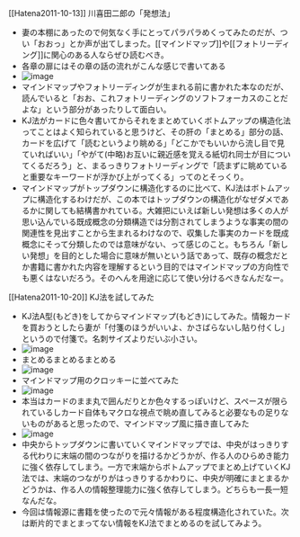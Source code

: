 
[[Hatena2011-10-13]]
川喜田二郎の「発想法」
- 妻の本棚にあったので何気なく手にとってパラパラめくってみたのだが、つい「おおっ」とか声が出てしまった。[[マインドマップ]]や[[フォトリーディング]]に関心のある人ならぜひ読むべき。
- 各章の扉にはその章の話の流れがこんな感じで書いてある
- ![image](https://gyazo.com/2456fe7ec512baf5bdddf1d698ed6419/thumb/1000)
- マインドマップやフォトリーディングが生まれる前に書かれた本なのだが、読んでいると「おお、これフォトリーディングのソフトフォーカスのことだよな」という部分があったりして面白い。
- KJ法がカードに色々書いてからそれをまとめていくボトムアップの構造化法ってことはよく知られていると思うけど、その肝の「まとめる」部分の話、カードを広げて「読むというより眺める」「どこかでもいいから流し目で見ていればいい」「やがて(中略)お互いに親近感を覚える紙切れ同士が目についてくるだろう」と、まるっきりフォトリーディングで「読まずに眺めていると重要なキーワードが浮かび上がってくる」ってのとそっくり。
- マインドマップがトップダウンに構造化するのに比べて、KJ法はボトムアップに構造化するわけだが、この本ではトップダウンの構造化がなぜダメであるかに関しても結構書かれている。大雑把にいえば新しい発想は多くの人が思い込んでいる既成概念の分類構造では分割されてしまうような事実の間の関連性を見出すことから生まれるわけなので、収集した事実のカードを既成概念にそって分類したのでは意味がない、って感じのこと。もちろん「新しい発想」を目的とした場合に意味が無いという話であって、既存の概念だとか書籍に書かれた内容を理解するという目的ではマインドマップの方向性でも悪くはないだろう。そのへんを用途に応じて使い分けるべきなんだなー。

[[Hatena2011-10-20]]
KJ法を試してみた
- KJ法A型(もどき)をしてからマインドマップ(もどき)にしてみた。情報カードを買おうとしたら妻が「付箋のほうがいいよ、かさばらないし貼り付くし」というので付箋で。名刺サイズよりだいぶ小さい。
- ![image](https://gyazo.com/a478c439853a9565b6c1da853dd3a77e/thumb/1000)
- まとめるまとめるまとめる
- ![image](https://gyazo.com/9ce791fe5de8dd6039651a68e068bd69/thumb/1000)
- マインドマップ用のクロッキーに並べてみた
- ![image](https://gyazo.com/e1e1b5b869d5961e98b9172be4ef58e6/thumb/1000)
- 本当はカードのまま丸で囲んだりとか色々するっぽいけど、スペースが限られているしカード自体もマクロな視点で眺め直してみると必要なもの足りないものがあると思ったので、マインドマップ風に描き直してみた
- ![image](https://gyazo.com/164255dc577c685108e6421bfb61e7a1/thumb/1000)
- 中央からトップダウンに書いていくマインドマップでは、中央がはっきりする代わりに末端の間のつながりを描けるかどうかが、作る人のひらめき能力に強く依存してしまう。一方で末端からボトムアップでまとめ上げていくKJ法では、末端のつながりがはっきりするかわりに、中央が明確にまとまるかどうかは、作る人の情報整理能力に強く依存してしまう。どちらも一長一短なんだな。
- 今回は情報源に書籍を使ったので元々情報がある程度構造化されていた。次は断片的でまとまってない情報をKJ法でまとめるのを試してみよう。